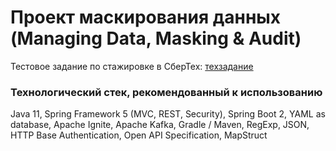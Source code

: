 # Проект маскирования данных (Managing Data, Masking & Audit)

Тестовое задание по стажировке в СберТех: [техзадание](mdma-techspec.docx)

### Технологический стек, рекомендованный к использованию

Java 11, Spring Framework 5 (MVC, REST, Security), Spring Boot 2, YAML as database, Apache Ignite, Apache Kafka, Gradle / Maven, RegExp, JSON, HTTP Base Authentication, Open API Specification, MapStruct
